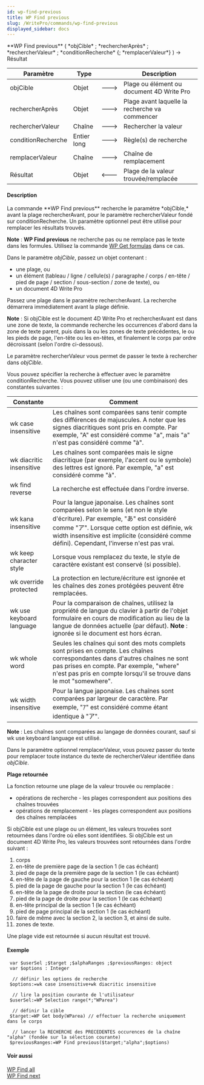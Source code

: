 ```yaml
---
id: wp-find-previous
title: WP Find previous
slug: /WritePro/commands/wp-find-previous
displayed_sidebar: docs
---
```


<!--REF #_command_.WP Find previous.Syntax-->**WP Find previous** ( *objCible* ; *rechercherAprès* ; *rechercherValeur* ; *conditionRecherche* {; *remplacerValeur*} ) -> Résultat<!-- END REF-->
<!--REF #_command_.WP Find previous.Params-->
| Paramètre | Type |  | Description |
| --- | --- | --- | --- |
| objCible | Objet | &#x1F852; | Plage ou élément ou document 4D Write Pro |
| rechercherAprès | Objet | &#x1F852; | Plage avant laquelle la recherche va commencer |
| rechercherValeur | Chaîne | &#x1F852; | Rechercher la valeur |
| conditionRecherche | Entier long | &#x1F852; | Règle(s) de recherche |
| remplacerValeur | Chaîne | &#x1F852; | Chaîne de remplacement |
| Résultat | Objet | &#x1F850; | Plage de la valeur trouvée/remplacée |

<!-- END REF-->

#### Description 

<!--REF #_command_.WP Find previous.Summary-->La commande **WP Find previous** recherche le paramètre *objCible,* avant la plage rechercherAvant, pour le paramètre rechercherValeur fondé sur conditionRecherche.<!-- END REF--> Un paramètre optionnel peut être utilisé pour remplacer les résultats trouvés.

**Note** : **WP Find previous** ne recherche pas ou ne remplace pas le texte dans les formules. Utilisez la commande [WP Get formulas](wp-get-formulas.md) dans ce cas. 

Dans le paramètre *objCible*, passez un objet contenant :

* une plage, ou
* un élément (tableau / ligne / cellule(s) / paragraphe / corps / en-tête / pied de page / section / sous-section / zone de texte), ou
* un document 4D Write Pro

Passez une plage dans le paramètre rechercherAvant. La recherche démarrera immédiatement avant la plage définie.

**Note** : Si objCible est le document 4D Write Pro et rechercherAvant est dans une zone de texte, la commande recherche les occurrences d'abord dans la zone de texte parent, puis dans la ou les zones de texte précédentes, le ou les pieds de page, l'en-tête ou les en-têtes, et finalement le corps par ordre décroissant (selon l'ordre ci-dessous).

Le paramètre rechercherValeur vous permet de passer le texte à rechercher dans *objCible*.

Vous pouvez spécifier la recherche à effectuer avec le paramètre conditionRecherche. Vous pouvez utiliser une (ou une combinaison) des constantes suivantes :

| Constante                | Comment                                                                                                                                                                                                                                                                        |
| ------------------------ | ------------------------------------------------------------------------------------------------------------------------------------------------------------------------------------------------------------------------------------------------------------------------------ |
| wk case insensitive      | Les chaînes sont comparées sans tenir compte des différences de majuscules. A noter que les signes diacritiques sont pris en compte. Par exemple, "A" est considéré comme "a", mais "a" n'est pas considéré comme "à".                                                         |
| wk diacritic insensitive | Les chaînes sont comparées mais le signe diacritique (par exemple, l'accent ou le symbole) des lettres est ignoré. Par exemple, "a" est considéré comme "à".                                                                                                                   |
| wk find reverse          | La recherche est effectuée dans l'ordre inverse.                                                                                                                                                                                                                               |
| wk kana insensitive      | Pour la langue japonaise. Les chaînes sont comparées selon le sens (et non le style d'écriture). Par exemple, "あ" est considéré comme "ア". Lorsque cette option est définie, wk width insensitive est implicite (considéré comme défini). Cependant, l'inverse n'est pas vrai. |
| wk keep character style  | Lorsque vous remplacez du texte, le style de caractère existant est conservé (si possible).                                                                                                                                                                                    |
| wk override protected    | La protection en lecture/écriture est ignorée et les chaînes des zones protégées peuvent être remplacées.                                                                                                                                                                      |
| wk use keyboard language | Pour la comparaison de chaînes, utilisez la propriété de langue du clavier à partir de l'objet formulaire en cours de modification au lieu de la langue de données actuelle (par défaut). **Note** : ignorée si le document est hors écran.                                    |
| wk whole word            | Seules les chaînes qui sont des mots complets sont prises en compte. Les chaînes correspondantes dans d'autres chaînes ne sont pas prises en compte. Par exemple, "where" n'est pas pris en compte lorsqu'il se trouve dans le mot "somewhere".                                |
| wk width insensitive     | Pour la langue japonaise. Les chaînes sont comparées par largeur de caractère. Par exemple, "ｱ" est considéré comme étant identique à "ア".                                                                                                                                     |

**Note** : Les chaînes sont comparées au langage de données courant, sauf si wk use keyboard language est utilisé.

Dans le paramètre optionnel remplacerValeur, vous pouvez passer du texte pour remplacer toute instance du texte de rechercherValeur identifiée dans *objCible*.

**Plage retournée**

La fonction retourne une plage de la valeur trouvée ou remplacée :

* opérations de recherche - les plages correspondent aux positions des chaînes trouvées
* opérations de remplacement - les plages correspondent aux positions des chaînes remplacées

Si objCible est une plage ou un élément, les valeurs trouvées sont retournées dans l'ordre où elles sont identifiées. Si objCible est un document 4D Write Pro, les valeurs trouvées sont retournées dans l'ordre suivant :

1. corps
2. en-tête de première page de la section 1 (le cas échéant)
3. pied de page de la première page de la section 1 (le cas échéant)
4. en-tête de la page de gauche pour la section 1 (le cas échéant)
5. pied de la page de gauche pour la section 1 (le cas échéant)
6. en-tête de la page de droite pour la section (le cas échéant)
7. pied de la page de droite pour la section 1 (le cas échéant)
8. en-tête principal de la section 1 (le cas échéant)
9. pied de page principal de la section 1 (le cas échéant)
10. faire de même avec la section 2, la section 3, et ainsi de suite.
11. zones de texte.

Une plage vide est retournée si aucun résultat est trouvé. 

#### Exemple 

```4d
 var $userSel ;$target ;$alphaRanges ;$previousRanges: object
 var $options : Integer
 
  // définir les options de recherche
 $options:=wk case insensitive+wk diacritic insensitive
 
  // lire la position courante de l'utilisateur
 $userSel:=WP Selection range(*;"WParea")
 
  // définir la cible
 $target:=WP Get body(WParea) // effectuer la recherche uniquement dans le corps
 
  // lancer la RECHERCHE des PRECEDENTES occurences de la chaîne "alpha" (fondée sur la sélection courante)
 $previousRanges:=WP Find previous($target;"alpha";$options)
```

#### Voir aussi 

[WP Find all](wp-find-all.md)  
[WP Find next](wp-find-next.md)  